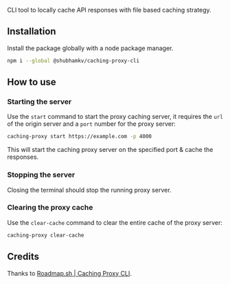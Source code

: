 
CLI tool to locally cache API responses with file based caching strategy.

## Installation

Install the package globally with a node package manager.

```bash
npm i --global @shubhamkv/caching-proxy-cli
```

## How to use

### Starting the server

Use the `start` command to start the proxy caching server, it requires the `url`
of the origin server and a `port` number for the proxy server:

```bash
caching-proxy start https://example.com -p 4000
```

This will start the caching proxy server on the specified port & cache the
responses.

### Stopping the server

Closing the terminal should stop the running proxy server.

### Clearing the proxy cache

Use the `clear-cache` command to clear the entire cache of the proxy server:

```bash
caching-proxy clear-cache
```

## Credits

Thanks to [Roadmap.sh | Caching Proxy CLI](https://roadmap.sh/projects/caching-server).
